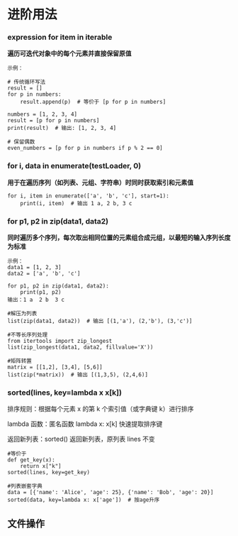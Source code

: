 

# 进阶用法


### expression for item in iterable

**遍历可迭代对象中的每个元素并直接保留原值‌**

```
示例：

# 传统循环写法
result = []
for p in numbers:
    result.append(p)  # 等价于 [p for p in numbers]

numbers = [1, 2, 3, 4]
result = [p for p in numbers]
print(result)  # 输出: [1, 2, 3, 4]

# 保留偶数
even_numbers = [p for p in numbers if p % 2 == 0]

```

### for i, data in enumerate(testLoader, 0)

**用于在遍历序列（如列表、元组、字符串）时同时获取索引和元素值**

```
for i, item in enumerate(['a', 'b', 'c'], start=1):
    print(i, item)  # 输出 1 a, 2 b, 3 c
```


### for p1, p2 in zip(data1, data2)

**同时遍历多个序列，每次取出相同位置的元素组合成元组，以最短的输入序列长度为标准**

```
示例：
data1 = [1, 2, 3]
data2 = ['a', 'b', 'c']

for p1, p2 in zip(data1, data2):
    print(p1, p2)
输出：1 a  2 b  3 c

#‌解压为列表
list(zip(data1, data2))  # 输出 [(1,'a'), (2,'b'), (3,'c')]

#‌不等长序列处理
from itertools import zip_longest
list(zip_longest(data1, data2, fillvalue='X'))

#矩阵转置
matrix = [[1,2], [3,4], [5,6]]
list(zip(*matrix))  # 输出 [(1,3,5), (2,4,6)]
```

### sorted(lines, key=lambda x x[k])
‌排序规则‌：根据每个元素 x 的第 k 个索引值（或字典键 k）进行排序

‌lambda 函数‌：匿名函数 lambda x: x[k] 快速提取排序键

‌返回新列表‌：sorted() 返回新列表，原列表 lines 不变

```
#等价于
def get_key(x):
    return x["k"]
sorted(lines, key=get_key)

#‌列表嵌套字典
data = [{'name': 'Alice', 'age': 25}, {'name': 'Bob', 'age': 20}]
sorted(data, key=lambda x: x['age'])  # 按age升序

```


## 文件操作
